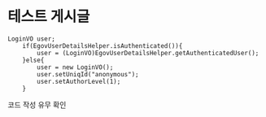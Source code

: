 # 테스트 게시글

<pre><code>LoginVO user;
	if(EgovUserDetailsHelper.isAuthenticated()){
		user = (LoginVO)EgovUserDetailsHelper.getAuthenticatedUser();
	}else{
		user = new LoginVO();
		user.setUniqId("anonymous");
		user.setAuthorLevel(1);
	}</code></pre>

코드 작성 유무 확인

